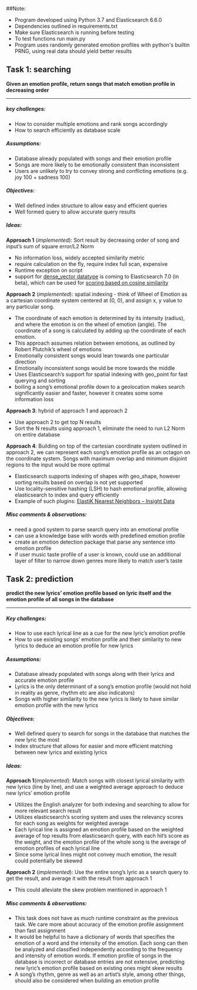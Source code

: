 ##Note:
* Program developed using Python 3.7 and Elasticsearch 6.6.0
* Dependencies outlined in requirements.txt 
* Make sure Elasticsearch is running before testing
* To test functions run main.py
* Program uses randomly generated emotion profiles with python's builtin PRNG, using real data should yield better results 


## Task 1: searching 
**Given an emotion profile, return songs that match emotion profile in decreasing order**
- - - -
##### key challenges:
* How to consider multiple emotions and rank songs accordingly 
* How to search efficiently as database scale 
##### Assumptions:
* Database already populated with songs and their emotion profile
* Songs are more likely to be emotionally consistent than inconsistent 
* Users are unlikely to try to convey strong and conflicting emotions (e.g. joy 100 + sadness 100)  
##### Objectives:
* Well defined index structure to allow easy and efficient queries 
* Well formed query to allow accurate query results 
##### Ideas:
**Approach 1** (_implemented_): Sort result by decreasing order of song and input’s sum of square error/L2 Norm 
* No information loss, widely accepted similarity metric 
* require calculation on the fly, require index full scan, expensive 
* Runtime exception on script
* support for [dense_vector datatype](https://www.elastic.co/guide/en/elasticsearch/reference/master/dense-vector.html) is coming to Elasticsearch 7.0 (in beta), which can be used for [scoring based on cosine similarity](https://www.elastic.co/guide/en/elasticsearch/reference/master/query-dsl-script-score-query.html#vector-functions)

**Approach 2** (_implemented_): spatial indexing - think of Wheel of Emotion as a cartesian coordinate system centered at (0, 0), and assign x, y value to any particular song. 
* The coordinate of each emotion is determined by its intensity (radius), and where the emotion is on the wheel of emotion (angle). The coordinate of a song is calculated by adding up the coordinate of each emotion. 
* This approach assumes relation between emotions, as outlined by Robert Plutchik’s wheel of emotions 
* Emotionally consistent songs would lean towards one particular direction 
* Emotionally inconsistent songs would be more towards the middle 
* Uses Elasticsearch’s support for spatial indexing with geo_point for fast querying and sorting 
* boiling a song’s emotional profile down to a geolocation makes search significantly easier and faster, however it creates some some information loss 

**Approach 3**: hybrid of approach 1 and approach 2
* Use approach 2 to get top N results
* Sort the N results using approach 1, eliminate the need to run L2 Norm on entire database

**Approach 4**: Building on top of the cartesian coordinate system outlined in approach 2, we can represent each song’s emotion profile as an octagon on the coordinate system. Songs with maximum overlap and minimum disjoint regions to the input would be more optimal 
* Elasticsearch supports indexing of shapes with geo_shape, however sorting results based on overlap is not yet supported 
* Use locality-sensitive hashing (LSH) to hash emotional profile, allowing elasticsearch to index and query efficiently
* Example of such plugins: [ElastiK Nearest Neighbors – Insight Data](https://blog.insightdatascience.com/elastik-nearest-neighbors-4b1f6821bd62)

#####  Misc comments & observations:
* need a good system to parse search query into an emotional profile 
* can use a knowledge base with words with predefined emotion profile 
* create an emotion detection package that parse any sentence into emotion profile 
* if user music taste profile of a user is known, could use an additional layer of filter to narrow down genres more likely to match user’s taste 


## Task 2: prediction
**predict the new lyrics’ emotion profile based on lyric itself and the emotion profile of all songs in the database**
- - - -
#####  Key challenges:
* How to use each lyrical line as a cue for the new lyric’s emotion profile 
* How to use existing songs’ emotion profile and their similarity to new lyrics to deduce an emotion profile for new lyrics

##### Assumptions:
* Database already populated with songs along with their lyrics and accurate emotion profile 
* Lyrics is the only determinant of a song’s emotion profile (would not hold in reality as genre, rhythm etc are also indicators)
* Songs with higher similarity to the new lyrics is likely to have similar emotion profile with the new lyrics 
#####  Objectives:
* Well defined query to search for songs in the database that matches the new lyric the most
* Index structure that allows for easier and more efficient matching between new lyrics and existing lyrics
##### Ideas: 
**Approach 1**(_implemented_): Match songs with closest lyrical similarity with new lyrics (line by line), and use a weighted average approach to deduce new lyrics’ emotion profile 
* Utilizes the English analyzer for both indexing and searching to allow for more relevant search result
* Utilizes elasticsearch’s scoring system and uses the relevancy scores for each song as weights for weighted average
* Each lyrical line is assigned an emotion profile based on the weighted average of top results from elasticsearch query, with each hit’s score as the weight, and the emotion profile of the whole song is the average of emotion profiles of each lyrical line
* Since some lyrical lines might not convey much emotion, the result could potentially be skewed

**Approach 2** (_implemented_): Use the entire song’s lyric as a search query to get the result, and average it with the result from approach 1
* This could alleviate the skew problem mentioned in approach 1

##### Misc comments & observations: 
* This task does not have as much runtime constraint as the previous task. We care more about accuracy of the emotion profile assignment than fast assignment 
* It would be helpful to have a dictionary of words that specifies the emotion of a word and the intensity of the emotion. Each song can then be analyzed and classified independently according to the frequency and intensity of emotion words. If emotion profile of songs in the database is incorrect or database entries are not extensive, predicting new lyric’s emotion profile based on existing ones might skew results 
* A song’s rhythm, genre as well as an artist’s style, among other things, should also be considered when building an emotion profile 
